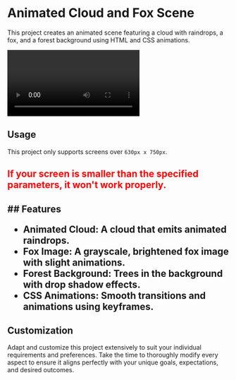 # Animated Cloud and Fox Scene

This project creates an animated scene featuring a cloud with raindrops, a fox, and a forest background using HTML and CSS animations.

![Weather App Screenshot](./.github/preview.mp4)

## Usage

This project only supports screens over `630px x 750px`. 
<h2 style='color: red'>
If your screen is smaller than the specified parameters, it won't work properly.
<h2>
## Features

- **Animated Cloud**: A cloud that emits animated raindrops.
- **Fox Image**: A grayscale, brightened fox image with slight animations.
- **Forest Background**: Trees in the background with drop shadow effects.
- **CSS Animations**: Smooth transitions and animations using keyframes.

## Customization

Adapt and customize this project extensively to suit your individual requirements and preferences. Take the time to thoroughly modify every aspect to ensure it aligns perfectly with your unique goals, expectations, and desired outcomes.

